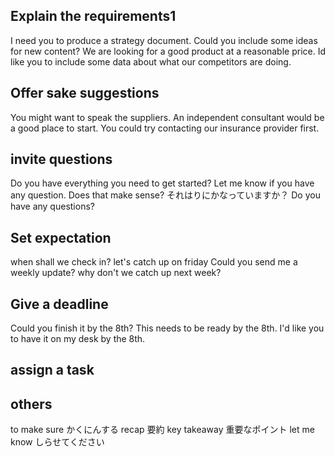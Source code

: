 ## Explain the requirements1
I need you to produce a strategy document.
Could you include some ideas for new content?
We are looking for a good product at a reasonable price.
Id like you to include some data about what our competitors are doing.

## Offer sake suggestions
You might want to speak the suppliers.
An independent consultant would be a good place to start.
You could try contacting our insurance provider first.

## invite questions
Do you have everything you need to get started?
Let me know if you have any question.
Does that make sense? 
それはりにかなっていますか？
Do you have any questions?

## Set expectation
when shall we check in?
let's catch up on friday
Could you send me a weekly update?
why don't we catch up next week?

## Give a deadline
Could you finish it by the 8th?
This needs to be ready by the 8th.
I'd like you to have it on my desk by the 8th.

## assign a task


## others
to make sure
かくにんする
recap
要約
key takeaway
重要なポイント
let me know しらせてください

